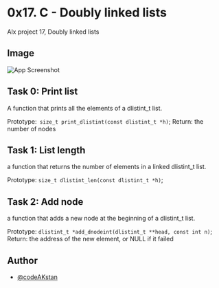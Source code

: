 
# 0x17. C - Doubly linked lists
Alx project 17, Doubly linked lists


## Image

![App Screenshot](https://i.ytimg.com/vi/VOQNf1VxU3Q/maxresdefault.jpg)


## Task 0: Print list
A function that prints all the elements of a dlistint_t list.

Prototype:` size_t print_dlistint(const dlistint_t *h)`;
Return: the number of nodes
## Task 1: List length
a function that returns the number of elements in a linked dlistint_t list.

Prototype: `size_t dlistint_len(const dlistint_t *h)`;
## Task 2: Add node
a function that adds a new node at the beginning of a dlistint_t list.

Prototype: `dlistint_t *add_dnodeint(dlistint_t **head, const int n)`;
Return: the address of the new element, or NULL if it failed
## Author

- [@codeAKstan](https://github.com/codeAKstan)

